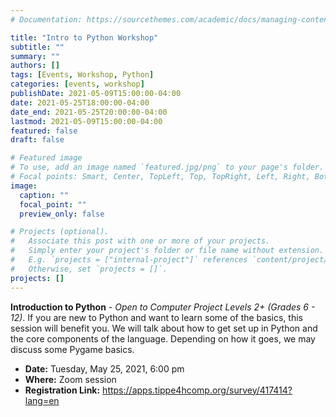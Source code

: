 ```yaml
---
# Documentation: https://sourcethemes.com/academic/docs/managing-content/

title: "Intro to Python Workshop"
subtitle: ""
summary: ""
authors: []
tags: [Events, Workshop, Python]
categories: [events, workshop]
publishDate: 2021-05-09T15:00:00-04:00
date: 2021-05-25T18:00:00-04:00
date_end: 2021-05-25T20:00:00-04:00
lastmod: 2021-05-09T15:00:00-04:00
featured: false
draft: false

# Featured image
# To use, add an image named `featured.jpg/png` to your page's folder.
# Focal points: Smart, Center, TopLeft, Top, TopRight, Left, Right, BottomLeft, Bottom, BottomRight.
image:
  caption: ""
  focal_point: ""
  preview_only: false

# Projects (optional).
#   Associate this post with one or more of your projects.
#   Simply enter your project's folder or file name without extension.
#   E.g. `projects = ["internal-project"]` references `content/project/deep-learning/index.md`.
#   Otherwise, set `projects = []`.
projects: []
---
```


**Introduction to Python** - *Open to Computer Project Levels 2+ (Grades 6 - 12)*. If you are new to Python and want to learn some of the basics, this session will benefit you. We will talk about how to get set up in Python and the core components of the language. Depending on how it goes, we may discuss some Pygame basics.

* **Date:** Tuesday, May 25, 2021, 6:00 pm
* **Where:** Zoom session
* **Registration Link:** <https://apps.tippe4hcomp.org/survey/417414?lang=en>
